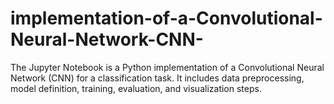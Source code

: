 # implementation-of-a-Convolutional-Neural-Network-CNN-
The Jupyter Notebook is a Python implementation of a Convolutional Neural Network (CNN) for a classification task. It includes data preprocessing, model definition, training, evaluation, and visualization steps.
